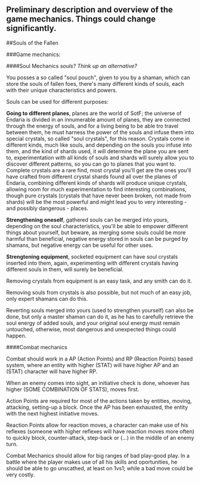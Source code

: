## Preliminary description and overview of the game mechanics. Things could change significantly.

##Souls of the Fallen

###Game mechanics:

####Soul Mechanics
*souls? Think up an alternative?*

You posses a so called "soul pouch", given to you by a shaman, which can store the souls of fallen foes, there's many different kinds of souls, each with their unique characteristics and powers.

Souls can be used for different purposes:

**Going to different planes**, planes are the world of SotF; the universe of Endaria is divided in an  innumerable amount of planes, they are connected through the energy of souls, and for a living being to be able tro travel between them, he must harness the power of the souls and infuse them into special crystals, so called "soul crystals", for this reason. Crystals come in different kinds, much like souls, and depending on the souls you infuse into them, and the kind of shards used, it will determine the plane you are sent to, experimentation with all kinds of souls and shards will surely allow you to discover different patterns, so you can go to planes that you want to.
Complete crystals are a rare find, most crystal you'll get are the ones you'll have crafted from different crystal shards found all over the planes of Endaria, combining different kinds of shards will produce unique crystals, allowing room for much experimentation to find interesting combinations, though pure crystals (crystals that have never been broken, not made from shards) will be the most powerful and might lead you to very interesting - and possibly dangerous - places.

**Strengthening oneself**, gathered souls can be merged into yours, depending on the soul characteristics, you'll be able to empower different things about yourself, but beware, as merging some souls could be more harmful than beneficial, negative energy stored in souls can be purged by shamans, but negative energy can be useful for other uses.

**Strengtening equipment**, socketed equipment can have soul crystals inserted into them, again, experimenting with different crystals having different souls in them, will surely be beneficial.

Removing crystals from equipment is an easy task, and any smith can do it.

Removing souls from crystals is also possible, but not much of an easy job, only expert shamans can do this.

Reverting souls merged into yours (used to strengthen yourself) can also be done, but only a master shaman can do it, as he has to carefully retrieve the soul energy of added souls, and your original soul energy must remain untouched, otherwise, most dangerous and unexpected things could happen.

####Combat mechanics

Combat should work in a AP (Action Points) and RP (Reaction Points) based system, where an entity with higher (STAT) will have higher AP and an (STAT) character will have higher RP.

When an enemy comes into sight, an initiative check is done, whoever has higher (SOME COMBINATION OF STATS), moves first.

Action Points are required for most of the actions taken by entities, moving, attacking, setting-up a block. Once the AP has been exhausted, the entity with the next highest initiative moves.

Reaction Points allow for reaction moves, a character can make use of his reflexes (someone with higher reflexes will have reaction moves more often) to quickly block, counter-attack, step-back or (...) in the middle of an enemy turn.

Combat Mechanics should allow for big ranges of bad play-good play. In a battle where the player makes use of all his skills and oportunities, he should be able to go unscathed, at least on 1vs1; while a bad move could be very costly.
